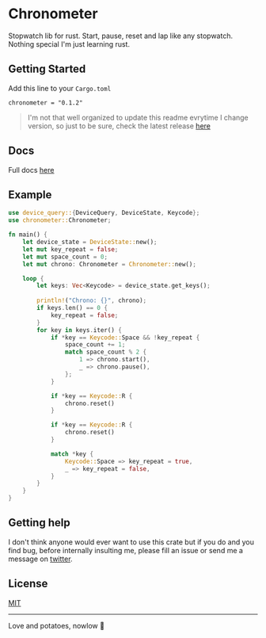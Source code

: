 # Chronometer

Stopwatch lib for rust. Start, pause, reset and lap like any stopwatch. Nothing special I'm just learning rust.

## Getting Started

Add this line to your `Cargo.toml`
```
chronometer = "0.1.2"
```

> I'm not that well organized to update this readme evrytime I change version, so just to be sure, check the latest release [here](https://crates.io/crates/chronometer)  

## Docs

Full docs [here](https://docs.rs/chronometer/0.1.1/chronometer/)

## Example

```rs
use device_query::{DeviceQuery, DeviceState, Keycode};
use chronometer::Chronometer;

fn main() {
    let device_state = DeviceState::new();
    let mut key_repeat = false;
    let mut space_count = 0;
    let mut chrono: Chronometer = Chronometer::new();

    loop {
        let keys: Vec<Keycode> = device_state.get_keys();
        
        println!("Chrono: {}", chrono);
        if keys.len() == 0 {
            key_repeat = false;
        }
        for key in keys.iter() {
            if *key == Keycode::Space && !key_repeat {
                space_count += 1;
                match space_count % 2 {
                    1 => chrono.start(),
                    _ => chrono.pause(),
                };
            }

            if *key == Keycode::R {
                chrono.reset()
            }

            if *key == Keycode::R {
                chrono.reset()
            }

            match *key {
                Keycode::Space => key_repeat = true,
                _ => key_repeat = false,
            }
        }
    }
}
```

## Getting help
I don't think anyone would ever want to use this crate but if you do and you find bug, before internally insulting me, please fill an issue or send me a message on [twitter](https://twitter.com/nowlow_).

## License
[MIT](LICENSE)
___  
Love and potatoes, nowlow 🙌
